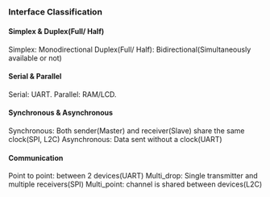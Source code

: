## 
### Interface Classification
#### Simplex & Duplex(Full/ Half)
Simplex: Monodirectional 
Duplex(Full/ Half): Bidirectional(Simultaneously available or not)
#### Serial & Parallel
Serial: UART. Parallel: RAM/LCD.
#### Synchronous & Asynchronous
Synchronous: Both sender(Master) and receiver(Slave) share the same clock(SPI, L2C)
Asynchronous: Data sent without a clock(UART)
#### Communication
Point to point: between 2 devices(UART)
Multi_drop: Single transmitter and multiple receivers(SPI)
Multi_point: channel is shared between devices(L2C)
